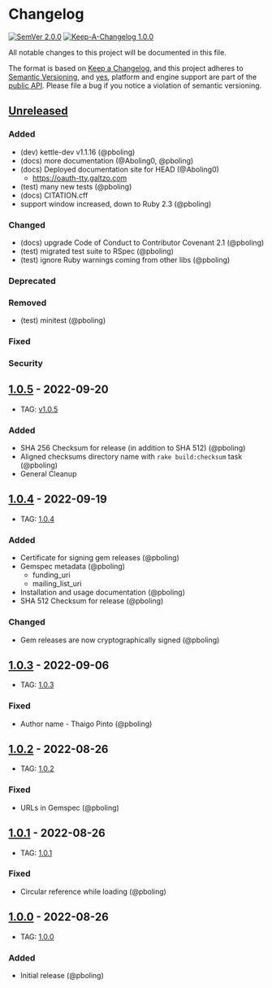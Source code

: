 # Changelog

[![SemVer 2.0.0][📌semver-img]][📌semver] [![Keep-A-Changelog 1.0.0][📗keep-changelog-img]][📗keep-changelog]

All notable changes to this project will be documented in this file.

The format is based on [Keep a Changelog][📗keep-changelog],
and this project adheres to [Semantic Versioning](https://semver.org/spec/v2.0.0.html),
and [yes][📌major-versions-not-sacred], platform and engine support are part of the [public API][📌semver-breaking].
Please file a bug if you notice a violation of semantic versioning.

[📌semver]: https://semver.org/spec/v2.0.0.html
[📌semver-img]: https://img.shields.io/badge/semver-2.0.0-FFDD67.svg?style=flat
[📌semver-breaking]: https://github.com/semver/semver/issues/716#issuecomment-869336139
[📌major-versions-not-sacred]: https://tom.preston-werner.com/2022/05/23/major-version-numbers-are-not-sacred.html
[📗keep-changelog]: https://keepachangelog.com/en/1.0.0/
[📗keep-changelog-img]: https://img.shields.io/badge/keep--a--changelog-1.0.0-FFDD67.svg?style=flat

## [Unreleased]
### Added
- (dev) kettle-dev v1.1.16 (@pboling)
- (docs) more documentation (@Aboling0, @pboling)
- (docs) Deployed documentation site for HEAD (@Aboling0)
    - https://oauth-tty.galtzo.com
- (test) many new tests (@pboling)
- (docs) CITATION.cff
- support window increased, down to Ruby 2.3 (@pboling)
### Changed
- (docs) upgrade Code of Conduct to Contributor Covenant 2.1 (@pboling)
- (test) migrated test suite to RSpec (@pboling)
- (test) ignore Ruby warnings coming from other libs (@pboling)
### Deprecated
### Removed
- (test) minitest (@pboling)
### Fixed
### Security

## [1.0.5] - 2022-09-20
- TAG: [v1.0.5][1.0.5t]
### Added
- SHA 256 Checksum for release (in addition to SHA 512) (@pboling)
- Aligned checksums directory name with `rake build:checksum` task (@pboling)
- General Cleanup

## [1.0.4] - 2022-09-19
- TAG: [1.0.4][1.0.4t]
### Added
- Certificate for signing gem releases (@pboling)
- Gemspec metadata (@pboling)
  - funding_uri
  - mailing_list_uri
- Installation and usage documentation (@pboling)
- SHA 512 Checksum for release (@pboling)
### Changed
- Gem releases are now cryptographically signed (@pboling)

## [1.0.3] - 2022-09-06
- TAG: [1.0.3][1.0.3t]
### Fixed
- Author name - Thaigo Pinto (@pboling)

## [1.0.2] - 2022-08-26
- TAG: [1.0.2][1.0.2t]
### Fixed
- URLs in Gemspec (@pboling)

## [1.0.1] - 2022-08-26
- TAG: [1.0.1][1.0.1t]
### Fixed
- Circular reference while loading (@pboling)

## [1.0.0] - 2022-08-26
- TAG: [1.0.0][1.0.0t]
### Added
- Initial release (@pboling)

[Unreleased]: https://gitlab.com/ruby-oauth/oauth-tty/-/compare/v1.0.5...main
[1.0.5]: https://gitlab.com/ruby-oauth/oauth-tty/-/compare/v1.0.4...v1.0.5
[1.0.5t]: https://gitlab.com/ruby-oauth/oauth-tty/-/releases/tag/v1.0.5
[1.0.4]: https://gitlab.com/ruby-oauth/oauth-tty/-/compare/v1.0.3...v1.0.4
[1.0.4t]: https://gitlab.com/ruby-oauth/oauth-tty/-/releases/tag/v1.0.4
[1.0.3]: https://gitlab.com/ruby-oauth/oauth-tty/-/compare/v1.0.2...v1.0.3
[1.0.3t]: https://gitlab.com/ruby-oauth/oauth-tty/-/releases/tag/v1.0.3
[1.0.2]: https://gitlab.com/ruby-oauth/oauth-tty/-/compare/v1.0.1...v1.0.2
[1.0.2t]: https://gitlab.com/ruby-oauth/oauth-tty/-/releases/tag/v1.0.2
[1.0.1]: https://gitlab.com/ruby-oauth/oauth-tty/-/compare/v1.0.0...v1.0.1
[1.0.1t]: https://gitlab.com/ruby-oauth/oauth-tty/-/releases/tag/v1.0.1
[1.0.0]: https://gitlab.com/ruby-oauth/oauth-tty/-/releases/tag/v1.0.0
[1.0.0t]: https://gitlab.com/ruby-oauth/oauth-tty/-/releases/tag/v1.0.0
